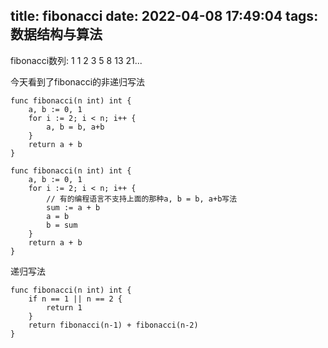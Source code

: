 title: fibonacci
date: 2022-04-08 17:49:04
tags: 数据结构与算法
---

fibonacci数列: 1 1 2 3 5 8 13 21...

今天看到了fibonacci的非递归写法

```
func fibonacci(n int) int {
	a, b := 0, 1
	for i := 2; i < n; i++ {
		a, b = b, a+b
	}
	return a + b
}

func fibonacci(n int) int {
	a, b := 0, 1
	for i := 2; i < n; i++ {
        // 有的编程语言不支持上面的那种a, b = b, a+b写法
        sum := a + b
        a = b
        b = sum
	}
	return a + b
}
```

递归写法
```
func fibonacci(n int) int {
    if n == 1 || n == 2 {
        return 1
    }
    return fibonacci(n-1) + fibonacci(n-2)
}

```
